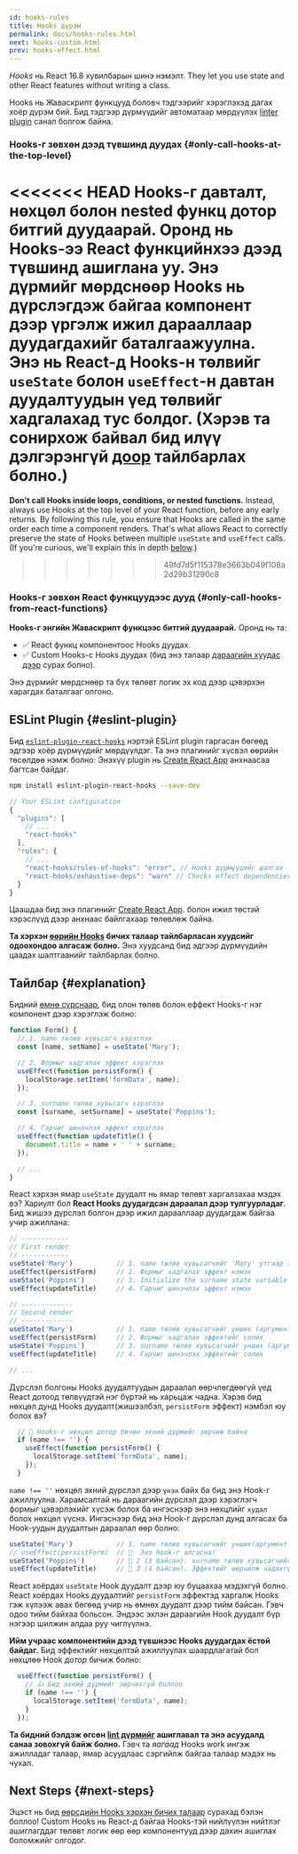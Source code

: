 ```yaml
---
id: hooks-rules
title: Hooks дүрэм
permalink: docs/hooks-rules.html
next: hooks-custom.html
prev: hooks-effect.html
---
```


*Hooks* нь React 16.8 хувилбарын шинэ нэмэлт. They let you use state and other React features without writing a class.

Hooks нь Жаваскрипт функцууд боловч тэдгээрийг хэрэглэхэд дагах хоёр дүрэм бий. Бид тэдгээр дүрмүүдийг автоматаар мөрдүүлэх [linter plugin](https://www.npmjs.com/package/eslint-plugin-react-hooks) санал болгож байна.

### Hooks-г зөвхөн дээд түвшинд дуудах {#only-call-hooks-at-the-top-level}

<<<<<<< HEAD
**Hooks-г давталт, нөхцөл болон nested функц дотор битгий дуудаарай.** Оронд нь Hooks-ээ React функцийнхээ дээд түвшинд ашиглана уу. Энэ дүрмийг мөрдснөөр Hooks нь дүрслэгдэж байгаа компонент дээр үргэлж ижил дарааллаар дуудагдахийг баталгаажуулна. Энэ нь React-д Hooks-н төлвийг `useState` болон `useEffect`-н давтан дуудалтуудын үед төлвийг хадгалахад тус болдог. (Хэрэв та сонирхож байвал бид илүү дэлгэрэнгүй [доор](#explanation) тайлбарлах болно.)
=======
**Don't call Hooks inside loops, conditions, or nested functions.** Instead, always use Hooks at the top level of your React function, before any early returns. By following this rule, you ensure that Hooks are called in the same order each time a component renders. That's what allows React to correctly preserve the state of Hooks between multiple `useState` and `useEffect` calls. (If you're curious, we'll explain this in depth [below](#explanation).)
>>>>>>> 49fd7d5f115378e3663b049f108a2d29b31290c8

### Hooks-г зөвхөн React функцуудээс дууд {#only-call-hooks-from-react-functions}

**Hooks-г энгийн Жаваскрипт функцээс битгий дуудаарай.** Оронд нь та:

* ✅ React функц компонентоос Hooks дуудах.
* ✅ Custom Hooks-с Hooks дуудах (бид энэ талаар [дараагийн хуудас дээр](/docs/hooks-custom.html) сурах болно).

Энэ дүрмийг мөрдснөөр та бүх төлөвт логик эх код дээр цэвэрхэн харагдах баталгааг олгоно.

## ESLint Plugin {#eslint-plugin}

Бид [`eslint-plugin-react-hooks`](https://www.npmjs.com/package/eslint-plugin-react-hooks) нэртэй ESLint plugin гаргасан бөгөөд эдгээр хоёр дүрмүүдийг мөрдүүлдэг. Та энэ плагинийг хүсвэл өөрийн төсөлдөө нэмж болно:
Энэхүү plugin нь [Create React App](/docs/create-a-new-react-app.html#create-react-app) анхнаасаа багтсан байдаг.

```bash
npm install eslint-plugin-react-hooks --save-dev
```

```js
// Your ESLint configuration
{
  "plugins": [
    // ...
    "react-hooks"
  ],
  "rules": {
    // ...
    "react-hooks/rules-of-hooks": "error", // Hooks дүрмүүдийг шалгах
    "react-hooks/exhaustive-deps": "warn" // Checks effect dependencies
  }
}
```
Цаашдаа бид энэ плагинийг [Create React App](/docs/create-a-new-react-app.html#create-react-app). болон ижил төстэй хэрэслүүд дээр анхнаас байлгахаар төлөвлөж байна.

**Та хэрхэн [өөрийн Hooks](/docs/hooks-custom.html) бичих талаар тайлбарласан хуудсийг одоохондоо алгасаж болно.** Энэ хуудсанд бид эдгээр дүрмүүдийн цаадах шалтгаанийг тайлбарлах болно.

## Тайлбар {#explanation}

Бидний [өмнө сурснаар](/docs/hooks-state.html#tip-using-multiple-state-variables), бид олон төлөв болон еффект Hooks-г нэг компонент дээр хэрэглэж болно:

```js
function Form() {
  // 1. name төлөв хувьсагч хэрэглэх
  const [name, setName] = useState('Mary');

  // 2. Формыг хадгалах эффект хэрэглэх
  useEffect(function persistForm() {
    localStorage.setItem('formData', name);
  });

  // 3. surname төлөв хувьсагч хэрэглэх
  const [surname, setSurname] = useState('Poppins');

  // 4. Гарчиг шинэчлэх эффект хэрэглэх
  useEffect(function updateTitle() {
    document.title = name + ' ' + surname;
  });

  // ...
}
```

React хэрхэн ямар `useState` дуудалт нь ямар төлөвт харгалзахаа мэдэх вэ? Хариулт бол **React Hooks дуудагдсан дараалал дээр тулгуурладаг**. Бид жишээ дүрслэл болгон дээр ижил дарааллаар дуудагдаж байгаа учир ажиллана:

```js
// ------------
// First render
// ------------
useState('Mary')           // 1. name төлөв хувьсагчийг 'Mary' утгаар эхлүүлэх
useEffect(persistForm)     // 2. Формыг хадгалах эффект нэмэх
useState('Poppins')        // 3. Initialize the surname state variable with 'Poppins'
useEffect(updateTitle)     // 4. Гарчиг шинэчлэх эффект нэмэх

// -------------
// Second render
// -------------
useState('Mary')           // 1. name төлөв хувьсагчийг унших (аргументийг ашиглагдахгүй)
useEffect(persistForm)     // 2. Формыг хадгалах эффектийг солих
useState('Poppins')        // 3. surname төлөв хувьсагчийг унших (аргументийг ашиглахгүй)
useEffect(updateTitle)     // 4. Гарчиг шинэчлэх эффектийг солих

// ...
```

Дүрслэл болгоны Hooks дуудалтуудын дараалал өөрчлөгдөөгүй үед React дотоод төлвүүдтэй нэг бүртэй нь харьцаж чадна. Хэрэв бид нөхцөл дунд Hooks дуудалт(жишээлбэл, `persistForm` эффект) нэмбэл юу болох вэ?

```js
  // 🔴 Hooks-г нөхцөл дотор бичин эхний дүрмийг зөрчиж байна
  if (name !== '') {
    useEffect(function persistForm() {
      localStorage.setItem('formData', name);
    });
  }
```

`name !== ''` нөхцөл эхний дүрслэл дээр `үнэн` байх ба бид энэ Hook-г ажиллуулна. Харамсалтай нь дараагийн дүрслэл дээр хэрэглэгч формыг цэвэрлэхийг хүсэж болох ба ингэснээр энэ нөхцлийг `худал` болох нөхцөл үүснэ. Ингэснээр бид энэ Hook-г дүрслэл дунд алгасах ба Hook-уудын дуудалтын дараалал өөр болно:

```js
useState('Mary')           // 1. name төлөв хувьсагчийг унших(аргумент ашиглагдахгүй)
// useEffect(persistForm)  // 🔴  Энэ Hook-г алгасна!
useState('Poppins')        // 🔴 2 (3 байсан). surname төлөв хувьсагчийг уншиж чадахгүй
useEffect(updateTitle)     // 🔴 3 (4 байсан). Эффектийг өөрчилж чадахгүй
```

React хоёрдах `useState` Hook дуудалт дээр юу буцаахаа мэдэхгүй болно. React хоёрдах Hooks дуудалтийг `persistForm` эффектэд харгалж Hooks гэж хүлээж авах бөгөөд учир нь өмнөх дуудалт дээр тийм байсан. Гэвч одоо тийм байхаа больсон. Эндээс эхлэн дараагийн Hook дуудалт бүр нэгээр шилжин алдаа руу чиглүүлнэ.

**Ийм учраас компонентийн дээд түвшнээс Hooks дуудагдах ёстой байдаг.** Бид эффектийг нөхцөлтэй ажиллуулах шаардлагатай бол нөхцлөө Hook *дотор* бичиж болно:

```js
  useEffect(function persistForm() {
    // 👍 Бид эхний дүрмийг зөрчихгүй боллоо
    if (name !== '') {
      localStorage.setItem('formData', name);
    }
  });
```

**Та бидний бэлдэж өгсөн [lint дүрмийг](https://www.npmjs.com/package/eslint-plugin-react-hooks) ашиглавал та энэ асуудалд санаа зовохгүй байж болно.** Гэвч та *яагаад* Hooks work ингэж ажилладаг талаар, ямар асуудлаас сэргийлж байгаа талаар мэдэх нь чухал.

## Next Steps {#next-steps}

Эцэст нь бид [өөрсдийн Hooks хэрхэн бичих талаар](/docs/hooks-custom.html) сурахад бэлэн боллоо! Custom Hooks нь React-д байгаа Hooks-тэй нийлүүлэн нийтлэг ашиглагддаг төлөвт логик өөр өөр компонентууд дээр дахин ашиглах боломжийг олгодог.

